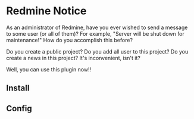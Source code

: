 # Redmine Notice

As an administrator of Redmine, have you ever wished to send a message to some user (or all of them)?
For example, "Server will be shut down for maintenance!"
How do you accomplish this before?

Do you create a public project? Do you add all user to this project? Do you create a news in this project?
It's inconvenient, isn't it?

Well, you can use this plugin now!!

## Install

## Config
